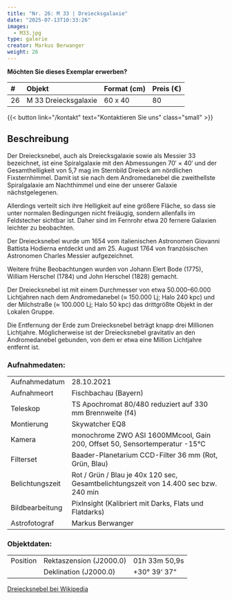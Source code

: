 ```yaml
---
title: "Nr. 26: M 33 | Dreiecksgalaxie"
date: "2025-07-13T10:33:26"
images:
  - M33.jpg
type: galerie
creator: Markus Berwanger
weight: 26
---
```


**Möchten Sie dieses Exemplar erwerben?**

| #   | Objekt               | Format (cm) | Preis (€) |
| :-- | :------------------- | :---------- | :-------- |
| 26  | M 33 Dreiecksgalaxie | 60 x 40     | 80        |

{{< button link="/kontakt" text="Kontaktieren Sie uns" class="small" >}}

## Beschreibung

Der Dreiecksnebel, auch als Dreiecksgalaxie sowie als Messier 33 bezeichnet, ist eine Spiralgalaxie mit den Abmessungen 70′ × 40′ und der Gesamthelligkeit von 5,7 mag im Sternbild Dreieck am nördlichen Fixsternhimmel. Damit ist sie nach dem Andromedanebel die zweithellste Spiralgalaxie am Nachthimmel und eine der unserer Galaxie nächstgelegenen.

Allerdings verteilt sich ihre Helligkeit auf eine größere Fläche, so dass sie unter normalen Bedingungen nicht freiäugig, sondern allenfalls im Feldstecher sichtbar ist. Daher sind im Fernrohr etwa 20 fernere Galaxien leichter zu beobachten.

Der Dreiecksnebel wurde um 1654 vom italienischen Astronomen Giovanni Battista Hodierna entdeckt und am 25. August 1764 von französischen Astronomen Charles Messier aufgezeichnet.

Weitere frühe Beobachtungen wurden von Johann Elert Bode (1775), William Herschel (1784) und John Herschel (1828) gemacht.

Der Dreiecksnebel ist mit einem Durchmesser von etwa 50.000–60.000 Lichtjahren nach dem Andromedanebel (≈ 150.000 Lj; Halo 240 kpc) und der Milchstraße (≈ 100.000 Lj; Halo 50 kpc) das drittgrößte Objekt in der Lokalen Gruppe.

Die Entfernung der Erde zum Dreiecksnebel beträgt knapp drei Millionen Lichtjahre. Möglicherweise ist der Dreiecksnebel gravitativ an den Andromedanebel gebunden, von dem er etwa eine Million Lichtjahre entfernt ist.

### Aufnahmedaten:

|                 |                                                                                     |
| --------------- | ----------------------------------------------------------------------------------- |
| Aufnahmedatum   | 28.10.2021                                                                          |
| Aufnahmeort     | Fischbachau (Bayern)                                                                |
| Teleskop        | TS Apochromat 80/480 reduziert auf 330 mm Brennweite (f4)                           |
| Montierung      | Skywatcher EQ8                                                                      |
| Kamera          | monochrome ZWO ASI 1600MMcool, Gain 200, Offset 50, Sensortemperatur -15°C          |
| Filterset       | Baader-Planetarium CCD-Filter 36 mm (Rot, Grün, Blau)                               |
| Belichtungszeit | Rot / Grün / Blau je 40x 120 sec, Gesamtbelichtungszeit von 14.400 sec bzw. 240 min |
| Bildbearbeitung | PixInsight (Kalibriert mit Darks, Flats und Flatdarks)                              |
| Astrofotograf   | Markus Berwanger                                                                    |

### Objektdaten:

|          |                         |               |
| -------- | ----------------------- | ------------- |
| Position | Rektaszension (J2000.0) | 01h 33m 50,9s |
|          | Deklination (J2000.0)   | +30° 39‘ 37“  |

[Dreiecksnebel bei Wikipedia](https://de.wikipedia.org/wiki/Dreiecksnebel)
